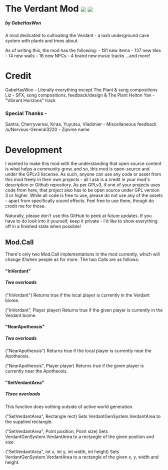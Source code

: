 ﻿# The Verdant Mod ![](https://img.shields.io/badge/Mod%20Loader-tModLoader-1976d2?style=flat-square&labelColor=0d1117&color=darkgreen) ![](https://img.shields.io/endpoint.svg?url=https%3A%2F%2Fshieldsio-steam-workshop.jross.me%2F2884802891&style=flat-square&labelColor=0d1117&color=blue) 
##### by GabeHasWon
A mod dedicated to cultivating the Verdant - a lush underground cave system with plants and trees about.

As of writing this, the mod has the following:
    - 181 new items
    - 137 new tiles
    - 14 new walls
    - 16 new NPCs
    - 4 brand new music tracks
...and more!

# Credit
GabeHasWon - Literally everything except The Plant & song compositions
Liz - SFX, song compositions, feedback/design & The Plant
Helton Yan - "Vibrant Horizons" track
### Special Thanks -
Santra, Cherryversai, Kiraa, Yuyutsu, Vladimier - Miscellaneous feedback
/u/Nervous-General3220 - Zipvine name

# Development
I wanted to make this mod with the understanding that open source content is what helps a community grow, and so, this mod is open-source and under the GPLv3 liscense.
As such, anyone can use any code or asset from this mod freely in their own projects - all I ask is a credit in your mod's description or Github repository. 
As per GPLv3, if one of your projects uses code from here, that project also has to be open source under GPL version 3 or higher.
While all code is free to use, please do not use any of the assets - apart from specifically sound effects. Feel free to use them, though do credit me for those.

Naturally, please don't use this GitHub to peek at future updates. 
If you have to do look into it yourself, keep it private - I'd like to show everything off in a finished state when possible!

## Mod.Call
There's only two Mod.Call implementations in the mod currently, which will change if/when people as for more.
The two Calls are as follows:

#### "InVerdant"
##### Two overloads
("InVerdant")
Returns true if the local player is currently in the Verdant biome.

("InVerdant", Player player)
Returns true if the given player is currently in the Verdant biome.

#### "NearApotheosis"
##### Two overloads
("NearApotheosis")
Returns true if the local player is currently near the Apotheosis.

("NearApotheosis", Player player)
Returns true if the given player is currently near the Apotheosis.

#### "SetVerdantArea"
##### Three overloads
This function does nothing outside of active world generation.

("SetVerdantArea", Rectangle rect)
Sets VerdantGenSystem.VerdantArea to the supplied rectangle.

("SetVerdantArea", Point position, Point size)
Sets VerdantGenSystem.VerdantArea to a rectangle of the given position and size.

("SetVerdantArea", int x, int y, int width, int height)
Sets VerdantGenSystem.VerdantArea to a rectangle of the given x, y, width and height.
